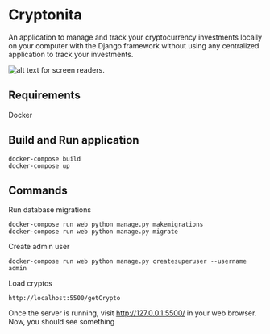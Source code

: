 # Cryptonita 

An application to manage and track your cryptocurrency investments locally on your computer with the Django framework without using any centralized application to track your investments.


![alt text for screen readers](https://i.postimg.cc/vTPp2HvQ/Screenshot-2021-10-10-T113022-132.png "Cryptocurrencies List ").


## Requirements

Docker

## Build and Run application

```
docker-compose build
docker-compose up

```
## Commands

Run database migrations
```
docker-compose run web python manage.py makemigrations
docker-compose run web python manage.py migrate

```
Create admin user
```
docker-compose run web python manage.py createsuperuser --username admin

```

Load cryptos 
```
http://localhost:5500/getCrypto

```


Once the server is running, visit http://127.0.0.1:5500/ in your web browser. Now, you should see something 



